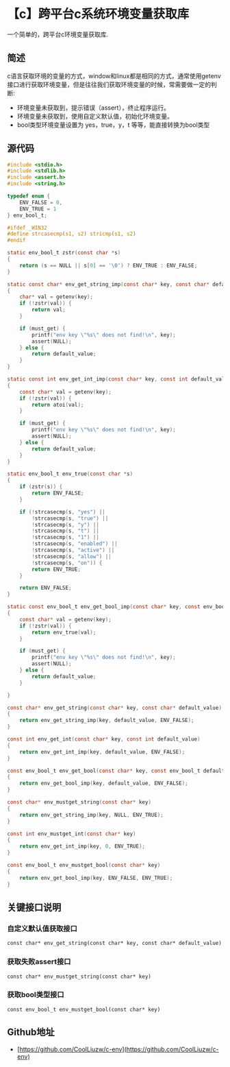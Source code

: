 # 【c】跨平台c系统环境变量获取库


一个简单的，跨平台c环境变量获取库.

<!--more-->

## 简述
c语言获取环境的变量的方式，window和linux都是相同的方式，通常使用getenv接口进行获取环境变量，但是往往我们获取环境变量的时候，常需要做一定的判断:
- 环境变量未获取到，提示错误（assert），终止程序运行。
- 环境变量未获取到，使用自定义默认值，初始化环境变量。
- bool类型环境变量设置为 yes，true，y，t 等等，能直接转换为bool类型


## 源代码
```c
#include <stdio.h>
#include <stdlib.h>
#include <assert.h>
#include <string.h>

typedef enum {
    ENV_FALSE = 0,
    ENV_TRUE = 1
} env_bool_t;

#ifdef _WIN32
#define strcasecmp(s1, s2) stricmp(s1, s2)
#endif

static env_bool_t zstr(const char *s)
{
    return (s == NULL || s[0] == '\0') ? ENV_TRUE : ENV_FALSE;
}

static const char* env_get_string_imp(const char* key, const char* default_value, env_bool_t must_get)
{
    char* val = getenv(key);
    if (!zstr(val)) {
        return val;
    }

    if (must_get) {
        printf("env key \"%s\" does not find!\n", key);
        assert(NULL);
    } else {
        return default_value;
    }
}

static const int env_get_int_imp(const char* key, const int default_value, env_bool_t must_get)
{
    const char* val = getenv(key);
    if (!zstr(val)) {
        return atoi(val);
    }

    if (must_get) {
        printf("env key \"%s\" does not find!\n", key);
        assert(NULL);
    } else {
        return default_value;
    }
}

static env_bool_t env_true(const char *s)
{
    if (zstr(s)) {
        return ENV_FALSE;
    }

    if (!strcasecmp(s, "yes") ||
        !strcasecmp(s, "true") ||
        !strcasecmp(s, "y") ||
        !strcasecmp(s, "t") ||
        !strcasecmp(s, "1") ||
        !strcasecmp(s, "enabled") ||
        !strcasecmp(s, "active") ||
        !strcasecmp(s, "allow") ||
        !strcasecmp(s, "on")) {
        return ENV_TRUE;
    }

    return ENV_FALSE;
}

static const env_bool_t env_get_bool_imp(const char* key, const env_bool_t default_value, env_bool_t must_get)
{
    const char* val = getenv(key);
    if (!zstr(val)) {
        return env_true(val);
    }

    if (must_get) {
        printf("env key \"%s\" does not find!\n", key);
        assert(NULL);
    } else {
        return default_value;
    }

}

const char* env_get_string(const char* key, const char* default_value)
{
    return env_get_string_imp(key, default_value, ENV_FALSE);
}

const int env_get_int(const char* key, const int default_value)
{
    return env_get_int_imp(key, default_value, ENV_FALSE);
}

const env_bool_t env_get_bool(const char* key, const env_bool_t default_value)
{
    return env_get_bool_imp(key, default_value, ENV_FALSE);
}

const char* env_mustget_string(const char* key)
{
    return env_get_string_imp(key, NULL, ENV_TRUE);
}

const int env_mustget_int(const char* key)
{
    return env_get_int_imp(key, 0, ENV_TRUE);
}

const env_bool_t env_mustget_bool(const char* key)
{
    return env_get_bool_imp(key, ENV_FALSE, ENV_TRUE);
}
```

## 关键接口说明
### 自定义默认值获取接口
`const char* env_get_string(const char* key, const char* default_value)`
### 获取失败assert接口
`const char* env_mustget_string(const char* key)`
### 获取bool类型接口
`const env_bool_t env_mustget_bool(const char* key)`

## Github地址

- [https://github.com/CoolLiuzw/c-env](https://github.com/CoolLiuzw/c-env)
